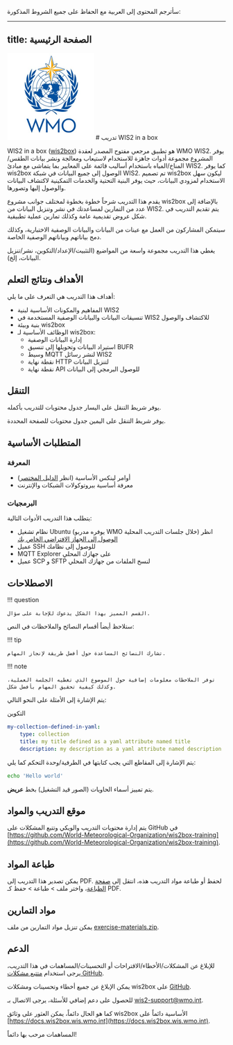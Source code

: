 سأترجم المحتوى إلى العربية مع الحفاظ على جميع الشروط المذكورة:

---
title: الصفحة الرئيسية
---

<img alt="WMO logo" src="../assets/img/wmo-logo.png" width="200">
# تدريب WIS2 in a box

WIS2 in a box ([wis2box](https://docs.wis2box.wis.wmo.int)) هو تطبيق مرجعي مفتوح المصدر لعقدة WMO WIS2. يوفر المشروع مجموعة أدوات جاهزة للاستخدام لاستيعاب ومعالجة ونشر بيانات الطقس/المناخ/المياه باستخدام أساليب قائمة على المعايير بما يتماشى مع مبادئ WIS2. كما يوفر wis2box الوصول إلى جميع البيانات في شبكة WIS2. تم تصميم wis2box ليكون سهل الاستخدام لمزودي البيانات، حيث يوفر البنية التحتية والخدمات التمكينية لاكتشاف البيانات والوصول إليها وتصورها.

يقدم هذا التدريب شرحاً خطوة بخطوة لمختلف جوانب مشروع wis2box بالإضافة إلى عدد من التمارين
لمساعدتك في نشر وتنزيل البيانات من WIS2. يتم تقديم التدريب في شكل عروض تقديمية عامة وكذلك
تمارين عملية تطبيقية.

سيتمكن المشاركون من العمل مع عينات من البيانات والبيانات الوصفية الاختبارية، وكذلك دمج بياناتهم وبياناتهم الوصفية الخاصة.

يغطي هذا التدريب مجموعة واسعة من المواضيع (التثبيت/الإعداد/التكوين، نشر/تنزيل البيانات، إلخ).

## الأهداف ونتائج التعلم

أهداف هذا التدريب هي التعرف على ما يلي:

- المفاهيم والمكونات الأساسية لبنية WIS2
- تنسيقات البيانات والبيانات الوصفية المستخدمة في WIS2 للاكتشاف والوصول
- بنية وبيئة wis2box
- الوظائف الأساسية لـ wis2box:
    - إدارة البيانات الوصفية
    - استيراد البيانات وتحويلها إلى تنسيق BUFR
    - وسيط MQTT لنشر رسائل WIS2
    - نقطة نهاية HTTP لتنزيل البيانات
    - نقطة نهاية API للوصول البرمجي إلى البيانات

## التنقل

يوفر شريط التنقل على اليسار جدول محتويات للتدريب بأكمله.

يوفر شريط التنقل على اليمين جدول محتويات للصفحة المحددة.

## المتطلبات الأساسية

### المعرفة

- أوامر لينكس الأساسية (انظر [الدليل المختصر](cheatsheets/linux.md))
- معرفة أساسية ببروتوكولات الشبكات والإنترنت

### البرمجيات

يتطلب هذا التدريب الأدوات التالية:

- نظام تشغيل Ubuntu (يوفره مدربو WMO خلال جلسات التدريب المحلية) انظر [الوصول إلى الجهاز الافتراضي الخاص بك](practical-sessions/accessing-your-student-vm.md#introduction)
- عميل SSH للوصول إلى نظامك
- MQTT Explorer على جهازك المحلي
- عميل SCP و SFTP لنسخ الملفات من جهازك المحلي

## الاصطلاحات

!!! question

    القسم المميز بهذا الشكل يدعوك للإجابة على سؤال.

ستلاحظ أيضاً أقسام النصائح والملاحظات في النص:

!!! tip

    تشارك النصائح المساعدة حول أفضل طريقة لإنجاز المهام.

!!! note

    توفر الملاحظات معلومات إضافية حول الموضوع الذي تغطيه الجلسة العملية، وكذلك كيفية تحقيق المهام بأفضل شكل.

يتم الإشارة إلى الأمثلة على النحو التالي:

التكوين
``` {.yaml linenums="1"}
my-collection-defined-in-yaml:
    type: collection
    title: my title defined as a yaml attribute named title
    description: my description as a yaml attribute named description
```

يتم الإشارة إلى المقاطع التي يجب كتابتها في الطرفية/وحدة التحكم كما يلي:

```bash
echo 'Hello world'
```

يتم تمييز أسماء الحاويات (الصور قيد التشغيل) بخط **عريض**.

## موقع التدريب والمواد

يتم إدارة محتويات التدريب والويكي وتتبع المشكلات على GitHub في [https://github.com/World-Meteorological-Organization/wis2box-training](https://github.com/World-Meteorological-Organization/wis2box-training).

## طباعة المواد

يمكن تصدير هذا التدريب إلى PDF. لحفظ أو طباعة مواد التدريب هذه، انتقل إلى [صفحة الطباعة](print_page)، واختر
ملف > طباعة > حفظ كـ PDF.

## مواد التمارين

يمكن تنزيل مواد التمارين من ملف [exercise-materials.zip](/exercise-materials.zip).

## الدعم

للإبلاغ عن المشكلات/الأخطاء/الاقتراحات أو التحسينات/المساهمات في هذا التدريب، يرجى استخدام [متتبع مشكلات GitHub](https://github.com/World-Meteorological-Organization/wis2box-training/issues).

يمكن الإبلاغ عن جميع أخطاء وتحسينات ومشكلات wis2box على [GitHub](https://github.com/World-Meteorological-Organization/wis2box/issues).

للحصول على دعم إضافي للأسئلة، يرجى الاتصال بـ wis2-support@wmo.int.

كما هو الحال دائماً، يمكن العثور على وثائق wis2box الأساسية دائماً على [https://docs.wis2box.wis.wmo.int](https://docs.wis2box.wis.wmo.int).

المساهمات مرحب بها دائماً!